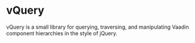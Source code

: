 # vQuery

vQuery is a small library for querying, traversing, and manipulating Vaadin component hierarchies in the style of jQuery.
